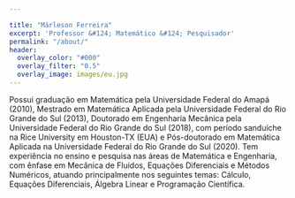```yaml
---

title: "Márleson Ferreira"
excerpt: 'Professor &#124; Matemático &#124; Pesquisador'
permalink: "/about/"
header: 
  overlay_color: "#000"
  overlay_filter: "0.5"
  overlay_image: images/eu.jpg    
---
```



Possui graduação em Matemática pela Universidade Federal do Amapá (2010), Mestrado em Matemática Aplicada pela Universidade Federal do Rio Grande do Sul (2013), Doutorado em Engenharia Mecânica pela Universidade Federal do Rio Grande do Sul (2018), com período sanduíche na Rice University em Houston-TX (EUA) e Pós-doutorado em Matemática Aplicada na Universidade Federal do Rio Grande do Sul (2020). Tem experiência no ensino e pesquisa nas áreas de Matemática e Engenharia, com ênfase em Mecânica de Fluidos, Equações Diferenciais e Métodos Numéricos, atuando principalmente nos seguintes temas: Cálculo, Equações Diferenciais, Álgebra Linear e Programação Científica.



